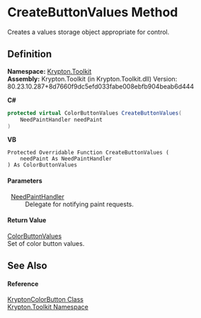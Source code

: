 # CreateButtonValues Method


Creates a values storage object appropriate for control.



## Definition
**Namespace:** <a href="79d2eac2-21f4-54ff-7552-b20c33c30600.md">Krypton.Toolkit</a>  
**Assembly:** Krypton.Toolkit (in Krypton.Toolkit.dll) Version: 80.23.10.287+8d7660f9dc5efd033fabe008ebfb904beab6d444

**C#**
``` C#
protected virtual ColorButtonValues CreateButtonValues(
	NeedPaintHandler needPaint
)
```
**VB**
``` VB
Protected Overridable Function CreateButtonValues ( 
	needPaint As NeedPaintHandler
) As ColorButtonValues
```



#### Parameters
<dl><dt>  <a href="33f685bd-f838-7c82-3e84-2827dccd141e.md">NeedPaintHandler</a></dt><dd>Delegate for notifying paint requests.</dd></dl>

#### Return Value
<a href="a216086c-f344-6bcf-8aec-5077f55c80b9.md">ColorButtonValues</a>  
Set of color button values.

## See Also


#### Reference
<a href="bd844049-9775-3e58-cfa6-b4936491133f.md">KryptonColorButton Class</a>  
<a href="79d2eac2-21f4-54ff-7552-b20c33c30600.md">Krypton.Toolkit Namespace</a>  

